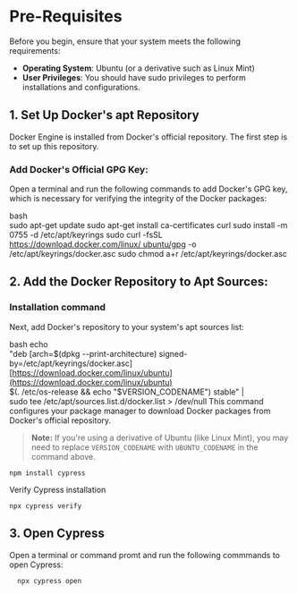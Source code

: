 


# Pre-Requisites

Before you begin, ensure that your system meets the following requirements:

-    **Operating System**: Ubuntu (or a derivative such as Linux Mint)
-    **User Privileges**: You should have sudo privileges to perform installations and configurations.

## 1\. **Set Up Docker's apt Repository**

Docker Engine is installed from Docker's official repository. The first step is to set up this repository.

###  **Add Docker's Official GPG Key**:

 Open a terminal and run the following commands to add Docker's GPG key, which is necessary for verifying the integrity of the Docker packages:
 
 bash  
 sudo apt-get update
 sudo apt-get install ca-certificates curl
 sudo install -m 0755 -d /etc/apt/keyrings
 sudo curl -fsSL  [https://download.docker.com/linux/   ubuntu/gpg](https://download.docker.com/linux/ubuntu/gpg)  -o /etc/apt/keyrings/docker.asc
 sudo chmod a+r /etc/apt/keyrings/docker.asc


## 2\.  **Add the Docker Repository to Apt Sources**:

### Installation command
Next, add Docker's repository to your system's apt sources list:

bash
echo \
"deb [arch=$(dpkg --print-architecture) signed-by=/etc/apt/keyrings/docker.asc]  [https://download.docker.com/linux/ubuntu](https://download.docker.com/linux/ubuntu)  \
$(. /etc/os-release && echo "$VERSION_CODENAME") stable" | \
sudo tee /etc/apt/sources.list.d/docker.list > /dev/null
This command configures your package manager to download Docker packages from Docker's official repository.

> **Note:**  If you're using a derivative of Ubuntu (like Linux Mint), you may need to replace  `VERSION_CODENAME`  with  `UBUNTU_CODENAME`  in the command above.

```
npm install cypress

```

Verify Cypress installation

```
npx cypress verify

```

## 3\. Open Cypress

Open a terminal or command promt and run the following commmands to open Cypress:

```
  npx cypress open

```

<!--stackedit_data:
eyJoaXN0b3J5IjpbMTE5Mzk5OTU0NF19
-->